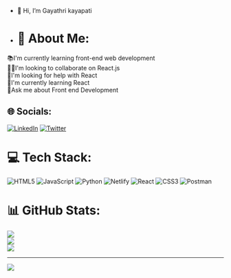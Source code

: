 - 👋 Hi, I’m Gayathri kayapati
- # 💫 About Me:
📚I'm currently learning front-end web development<br>👯‍♀️I'm looking to collaborate on React.js<br>🤝I'm looking for help with React<br>🌱I'm currently learning React<br>💬Ask me about Front end Development


## 🌐 Socials:
[![LinkedIn](https://img.shields.io/badge/LinkedIn-%230077B5.svg?logo=linkedin&logoColor=white)](https://linkedin.com/in/https://www.linkedin.com/in/gayathri-kayapati-924885239/) [![Twitter](https://img.shields.io/badge/Twitter-%231DA1F2.svg?logo=Twitter&logoColor=white)](https://twitter.com/https://twitter.com/GayathriKayapa1) 

# 💻 Tech Stack:
![HTML5](https://img.shields.io/badge/html5-%23E34F26.svg?style=plastic&logo=html5&logoColor=white) ![JavaScript](https://img.shields.io/badge/javascript-%23323330.svg?style=plastic&logo=javascript&logoColor=%23F7DF1E) ![Python](https://img.shields.io/badge/python-3670A0?style=plastic&logo=python&logoColor=ffdd54) ![Netlify](https://img.shields.io/badge/netlify-%23000000.svg?style=plastic&logo=netlify&logoColor=#00C7B7) ![React](https://img.shields.io/badge/react-%2320232a.svg?style=plastic&logo=react&logoColor=%2361DAFB) ![CSS3](https://img.shields.io/badge/css3-%231572B6.svg?style=plastic&logo=css3&logoColor=white) ![Postman](https://img.shields.io/badge/Postman-FF6C37?style=plastic&logo=postman&logoColor=white)
# 📊 GitHub Stats:
![](https://github-readme-stats.vercel.app/api?username=gayathri-kayapati&theme=dark&hide_border=true&include_all_commits=true&count_private=true)<br/>
![](https://github-readme-streak-stats.herokuapp.com/?user=gayathri-kayapati&theme=dark&hide_border=true)<br/>
![](https://github-readme-stats.vercel.app/api/top-langs/?username=gayathri-kayapati&theme=dark&hide_border=true&include_all_commits=true&count_private=true&layout=compact)

---
[![](https://visitcount.itsvg.in/api?id=gayathri-kayapati&icon=0&color=0)](https://visitcount.itsvg.in)

<!-- Proudly created with GPRM ( https://gprm.itsvg.in ) -->
